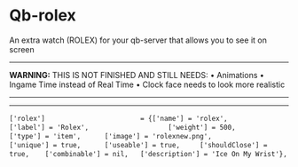 # Qb-rolex
An extra watch (ROLEX) for your qb-server that allows you to see it on screen

------------------------------------------------------------------------------------------
__**WARNING:**__
THIS IS NOT FINISHED AND STILL NEEDS:
• Animations
• Ingame Time instead of Real Time
• Clock face needs to look more realistic

------------------------------------------------------------------------------------------
[^1]: __Qb-Inventory__ 
[^2]: [qb]/qb-inventory/html/images
![This image should be added to this directory](/rolexnew.png)



------------------------------------------------------------------------------------------
[^1]: __Qb-Core__
[^2]: [qb]/qb-core/shared/items./lua
```
['rolex'] 			 	 	 	 = {['name'] = 'rolex', 			  			['label'] = 'Rolex', 					['weight'] = 500, 		['type'] = 'item', 		['image'] = 'rolexnew.png', 				['unique'] = true, 		['useable'] = true, 	['shouldClose'] = true,    ['combinable'] = nil,   ['description'] = 'Ice On My Wrist'},
```

